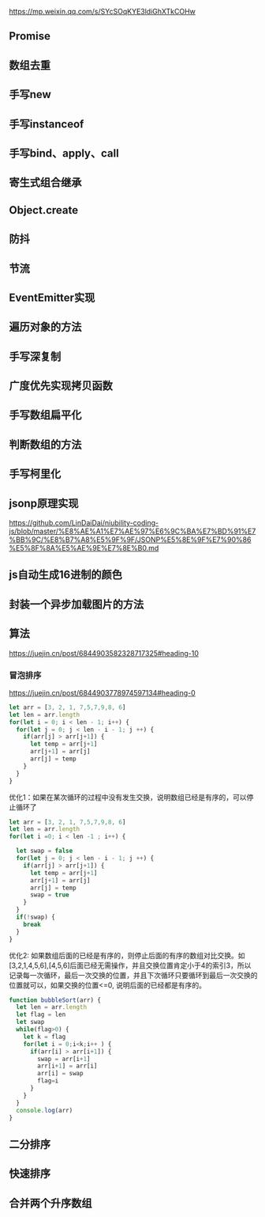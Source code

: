 https://mp.weixin.qq.com/s/SYcSOqKYE3ldiGhXTkCOHw

## Promise
## 数组去重
## 手写new
## 手写instanceof
## 手写bind、apply、call
## 寄生式组合继承
## Object.create
## 防抖
## 节流
## EventEmitter实现

## 遍历对象的方法
## 手写深复制
## 广度优先实现拷贝函数
## 手写数组扁平化
## 判断数组的方法

## 手写柯里化
## jsonp原理实现
https://github.com/LinDaiDai/niubility-coding-js/blob/master/%E8%AE%A1%E7%AE%97%E6%9C%BA%E7%BD%91%E7%BB%9C/%E8%B7%A8%E5%9F%9F/JSONP%E5%8E%9F%E7%90%86%E5%8F%8A%E5%AE%9E%E7%8E%B0.md

## js自动生成16进制的颜色

## 封装一个异步加载图片的方法
## 算法
https://juejin.cn/post/6844903582328717325#heading-10
### 冒泡排序
https://juejin.cn/post/6844903778974597134#heading-0
```js
let arr = [3, 2, 1, 7,5,7,9,8, 6]
let len = arr.length
for(let i = 0; i < len - 1; i++) {
  for(let j = 0; j < len - i - 1; j ++) {
    if(arr[j] > arr[j+1]) {
      let temp = arr[j+1]
      arr[j+1] = arr[j]
      arr[j] = temp
    }
  }
}
```
优化1：如果在某次循环的过程中没有发生交换，说明数组已经是有序的，可以停止循环了
```js
let arr = [3, 2, 1, 7,5,7,9,8, 6]
let len = arr.length
for(let i =0; i < len -1 ; i++) {

  let swap = false
  for(let j = 0; j < len - i - 1; j ++) {
    if(arr[j] > arr[j+1]) {
      let temp = arr[j+1]
      arr[j+1] = arr[j]
      arr[j] = temp
      swap = true
    }
  }
  if(!swap) {
    break
  }
}
```
优化2: 如果数组后面的已经是有序的，则停止后面的有序的数组对比交换。如 [3,2,1,4,5,6],[4,5,6]后面已经无需操作，并且交换位置肯定小于4的索引3，所以记录每一次循环，最后一次交换的位置，并且下次循环只要循环到最后一次交换的位置就可以，如果交换的位置<=0, 说明后面的已经都是有序的。

```js
function bubbleSort(arr) {
  let len = arr.length
  let flag = len
  let swap
  while(flag>0) {
    let k = flag
    for(let i = 0;i<k;i++ ) {
      if(arr[i] > arr[i+1]) {
        swap = arr[i+1]
        arr[i+1] = arr[i]
        arr[i] = swap
        flag=i
      }
    }
  }
  console.log(arr)
}
```

## 二分排序

## 快速排序

## 合并两个升序数组